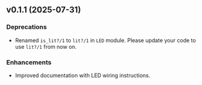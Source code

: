 ## v0.1.1 (2025-07-31)

### Deprecations

- Renamed `is_lit?/1` to `lit?/1` in `LED` module.
  Please update your code to use `lit?/1` from now on.

### Enhancements

- Improved documentation with LED wiring instructions.

